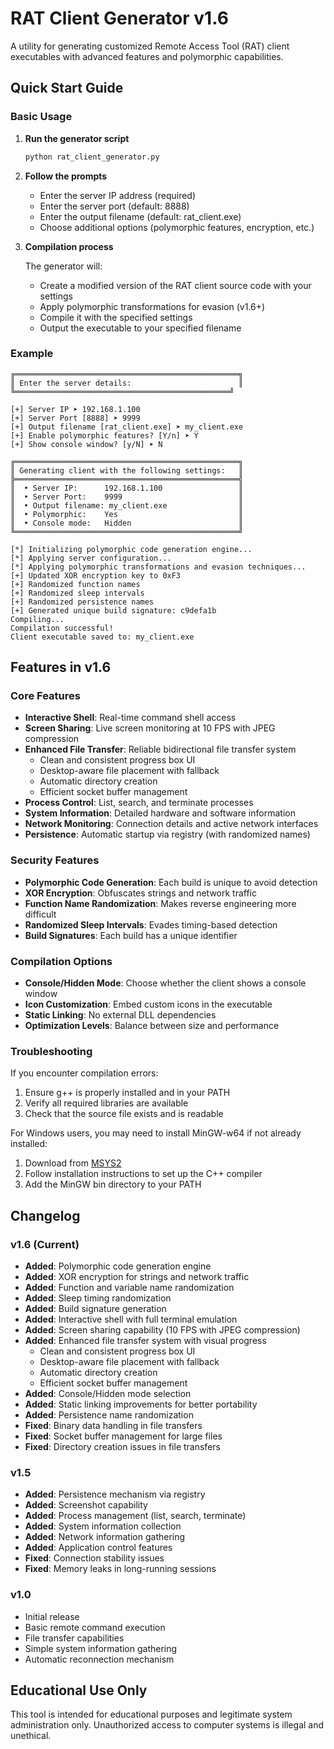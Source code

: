 # RAT Client Generator v1.6

A utility for generating customized Remote Access Tool (RAT) client executables with advanced features and polymorphic capabilities.

## Quick Start Guide

### Basic Usage

1. **Run the generator script**

   ```bash
   python rat_client_generator.py
   ```

2. **Follow the prompts**

   - Enter the server IP address (required)
   - Enter the server port (default: 8888)
   - Enter the output filename (default: rat_client.exe)
   - Choose additional options (polymorphic features, encryption, etc.)

3. **Compilation process**

   The generator will:
   - Create a modified version of the RAT client source code with your settings
   - Apply polymorphic transformations for evasion (v1.6+)
   - Compile it with the specified settings
   - Output the executable to your specified filename

### Example

```
╔══════════════════════════════════════════════════╗
║ Enter the server details:                        ║
╚════════════════════════════════════════════════╝

[+] Server IP ➤ 192.168.1.100
[+] Server Port [8888] ➤ 9999
[+] Output filename [rat_client.exe] ➤ my_client.exe
[+] Enable polymorphic features? [Y/n] ➤ Y
[+] Show console window? [y/N] ➤ N

╔══════════════════════════════════════════════════╗
║ Generating client with the following settings:   ║
╠══════════════════════════════════════════════════╣
║  • Server IP:      192.168.1.100                 ║
║  • Server Port:    9999                          ║
║  • Output filename: my_client.exe                ║
║  • Polymorphic:    Yes                           ║
║  • Console mode:   Hidden                        ║
╚══════════════════════════════════════════════════╝

[*] Initializing polymorphic code generation engine...
[*] Applying server configuration...
[*] Applying polymorphic transformations and evasion techniques...
[+] Updated XOR encryption key to 0xF3
[+] Randomized function names
[+] Randomized sleep intervals
[+] Randomized persistence names
[+] Generated unique build signature: c9defa1b
Compiling...
Compilation successful!
Client executable saved to: my_client.exe
```

## Features in v1.6

### Core Features
- **Interactive Shell**: Real-time command shell access
- **Screen Sharing**: Live screen monitoring at 10 FPS with JPEG compression
- **Enhanced File Transfer**: Reliable bidirectional file transfer system
  * Clean and consistent progress box UI
  * Desktop-aware file placement with fallback
  * Automatic directory creation
  * Efficient socket buffer management
- **Process Control**: List, search, and terminate processes
- **System Information**: Detailed hardware and software information
- **Network Monitoring**: Connection details and active network interfaces
- **Persistence**: Automatic startup via registry (with randomized names)

### Security Features
- **Polymorphic Code Generation**: Each build is unique to avoid detection
- **XOR Encryption**: Obfuscates strings and network traffic
- **Function Name Randomization**: Makes reverse engineering more difficult
- **Randomized Sleep Intervals**: Evades timing-based detection
- **Build Signatures**: Each build has a unique identifier

### Compilation Options
- **Console/Hidden Mode**: Choose whether the client shows a console window
- **Icon Customization**: Embed custom icons in the executable
- **Static Linking**: No external DLL dependencies
- **Optimization Levels**: Balance between size and performance

### Troubleshooting

If you encounter compilation errors:

1. Ensure g++ is properly installed and in your PATH
2. Verify all required libraries are available
3. Check that the source file exists and is readable

For Windows users, you may need to install MinGW-w64 if not already installed:
1. Download from [MSYS2](https://www.msys2.org/)
2. Follow installation instructions to set up the C++ compiler
3. Add the MinGW bin directory to your PATH

## Changelog

### v1.6 (Current)
- **Added**: Polymorphic code generation engine
- **Added**: XOR encryption for strings and network traffic
- **Added**: Function and variable name randomization
- **Added**: Sleep timing randomization
- **Added**: Build signature generation
- **Added**: Interactive shell with full terminal emulation
- **Added**: Screen sharing capability (10 FPS with JPEG compression)
- **Added**: Enhanced file transfer system with visual progress
  * Clean and consistent progress box UI
  * Desktop-aware file placement with fallback
  * Automatic directory creation
  * Efficient socket buffer management
- **Added**: Console/Hidden mode selection
- **Added**: Static linking improvements for better portability
- **Added**: Persistence name randomization
- **Fixed**: Binary data handling in file transfers
- **Fixed**: Socket buffer management for large files
- **Fixed**: Directory creation issues in file transfers

### v1.5
- **Added**: Persistence mechanism via registry
- **Added**: Screenshot capability
- **Added**: Process management (list, search, terminate)
- **Added**: System information collection
- **Added**: Network information gathering
- **Added**: Application control features
- **Fixed**: Connection stability issues
- **Fixed**: Memory leaks in long-running sessions

### v1.0
- Initial release
- Basic remote command execution
- File transfer capabilities
- Simple system information gathering
- Automatic reconnection mechanism

## Educational Use Only

This tool is intended for educational purposes and legitimate system administration only. Unauthorized access to computer systems is illegal and unethical.